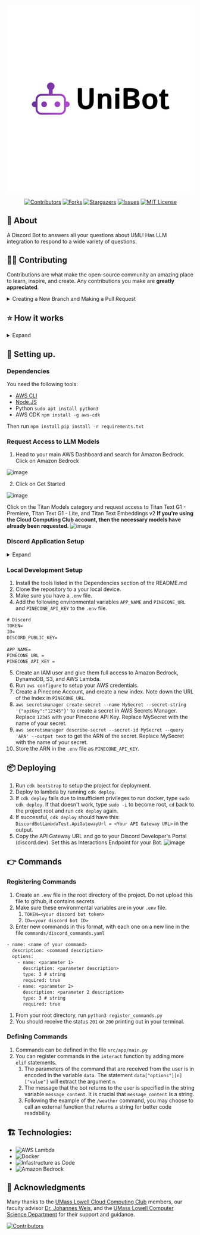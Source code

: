 ![UniBot.io](docs/rowdybot/imgs/default.svg)

<div align="center">

[![Contributors](https://img.shields.io/github/contributors/UMLCloudComputing/rowdybot.svg?style=for-the-badge)](https://github.com/UMLCloudComputing/rowdybot/graphs/contributors)
[![Forks](https://img.shields.io/github/forks/UMLCloudComputing/rowdybot.svg?style=for-the-badge)](https://github.com/UMLCloudComputing/rowdybot/network/members)
[![Stargazers](https://img.shields.io/github/stars/UMLCloudComputing/rowdybot.svg?style=for-the-badge)](https://github.com/UMLCloudComputing/rowdybot/stargazers)
[![Issues](https://img.shields.io/github/issues/UMLCloudComputing/rowdybot.svg?style=for-the-badge)](https://github.com/UMLCloudComputing/rowdybot/issues)
[![MIT License](https://img.shields.io/github/license/UMLCloudComputing/rowdybot.svg?style=for-the-badge)](https://github.com/UMLCloudComputing/rowdybot/blob/master/LICENSE)
</div>

## 📘 About
A Discord Bot to answers all your questions about UML! Has LLM integration to respond to a wide variety of questions.

## 👨‍💻 Contributing

Contributions are what make the open-source community an amazing place to learn, inspire, and create. Any contributions you make are **greatly appreciated**.

<details>
<summary>Creating a New Branch and Making a Pull Request</summary>

Follow these steps to contribute to the project with a new feature or bug fix:

### Step 1: Create a New Branch
Before starting your work, ensure you're on the `main` branch and that it's up to date.

```sh
git checkout main
git pull origin main
```

Create a new branch for your feature or bug fix. Follow a naming convention like `feature/<feature-name>` or `bugfix/<bug-name>`.

```sh
git checkout -b feature/my-new-feature
# or
git checkout -b bugfix/my-bug-fix
```

### Step 2: Make Your Changes
Implement your feature or fix the bug in your branch. Commit your changes using clear, concise, and conventional commit messages following the guidelines at [conventionalcommits.org](https://www.conventionalcommits.org).

```sh
git add .
git commit -m "feat: add my new feature"
# or
git commit -m "fix: correct a bug"
```

Optionally, if you assigned yourself an issue, you can automatically create and link a branch using the GitHub UI. Click on the "Create a branch" button and select the option to create a new branch for the issue.

### Step 3: Push Your Changes
Push your changes to the repository.

```sh
git push origin feature/my-new-feature
# or
git push origin bugfix/my-bug-fix
```

#### Style Guide
- Use clear, concise, and conventional commit messages. Commit messages should follow this specification https://www.conventionalcommits.org/en/v1.0.0/
- Follow the best software development practices and write clean, maintainable code.
- For ReactJS, follow this style guide: <https://dev.to/abrahamlawson/react-style-guide-24pp>. Except use indendantation of 4 spaces instead of 2.

### Step 4: Create a Pull Request
Go to the GitHub repository page and click on the "Pull request" button. Select your branch and provide a detailed description of your changes. Explain why your changes should be merged into the main branch.

### Step 5: Review and Merge
Wait for the project maintainers to review your pull request. They may request changes. Once your pull request is approved, a project maintainer will merge it into the main branch.

Thank you for your contribution!

</details>

## ⭐ How it works

<details>

<summary>Expand</summary>

The interaction model with the bot is asynchronous.

Upon executing a slash command, Discord will call the URL specified in "Interaction Endpoints URL" (which can be specified in the discord app development portal).
The result of discord calling this URL will execute our Lambda Function (which is created through running `cdk deploy` on this repository). The lambda function handles the interaction request and sends a response back to the user.

When the bot is not in use, the Lambda Function will not run, significantly saving costs compared to an EC2 instance.
</details>

## 🚀 Setting up.

### Dependencies

You need the following tools:
- [AWS CLI](https://docs.aws.amazon.com/cli/latest/userguide/getting-started-install.html)
- [Node.JS](https://github.com/nvm-sh/nvm)
- Python `sudo apt install python3`
- AWS CDK `npm install -g aws-cdk`

Then run
`npm install`
`pip install -r requirements.txt`

### Request Access to LLM Models

1. Head to your main AWS Dashboard and search for Amazon Bedrock. Click on Amazon Bedrock

![image](https://github.com/UMLCloudComputing/rowdybot/assets/136134023/26fdea83-2d4e-4a06-a4d1-e15071ec6b8e)

2. Click on Get Started

![image](https://github.com/UMLCloudComputing/rowdybot/assets/136134023/db7aa135-d3ea-494c-8048-c6e75f7c64ae)

Click on the Titan Models category and request access to Titan Text G1 - Premiere, Titan Text G1 - Lite, and Titan Text Embeddings v2
**If you're using the Cloud Computing Club account, then the necessary models have already been requested.**
![image](https://github.com/UMLCloudComputing/rowdybot/assets/136134023/a6b0b9c3-f5f2-402d-a41e-418e54f9aafb)


### Discord Application Setup

<details>
<summary>Expand</summary>

1. Go to discord.dev and create a new application.

Navigate to application creation
![image](https://github.com/UMLCloudComputing/rowdybot/assets/136134023/faa98e19-935e-4d27-a37d-afccdbb9cc77)

Put the name of your application here and accept the terms of service.
![image](https://github.com/UMLCloudComputing/rowdybot/assets/136134023/cf796994-3e4d-4e8f-b208-0e191fa0a6d3)

2. Get your Bot ID, Secret Key, and Public Key. Examples of where you find them are below.

Bot ID:
![image](https://github.com/UMLCloudComputing/rowdybot/assets/136134023/fc627f8a-ef30-4a3a-a8e3-1fc1dff7884c)

Secret Key:
![image](https://github.com/UMLCloudComputing/rowdybot/assets/136134023/bead23af-2180-4ad3-a254-afb1d1d2121a)

Public Key:
![image](https://github.com/UMLCloudComputing/rowdybot/assets/136134023/595f713f-c415-4b1d-937f-86929e0c5e00)

1. Create an `.env` file with the following variables. You will be needing these in the next step.
```
# Discord
TOKEN=<Discord Bot Secret Key>
ID=<Discord Bot ID>
DISCORD_PUBLIC_KEY=<Discord Bot Public Key>
```
</details>

### Local Development Setup
   
1. Install the tools listed in the Dependencies section of the README.md
2. Clone the repository to a your local device.
3. Make sure you have a `.env` file.
4. Add the following environmental variables `APP_NAME` and `PINECONE_URL` and `PINECONE_API_KEY` to the `.env` file.
```
# Discord
TOKEN=
ID=
DISCORD_PUBLIC_KEY=

APP_NAME=
PINECONE_URL = 
PINECONE_API_KEY =
```
5. Create an IAM user and give them full access to Amazon Bedrock, DynamoDB, S3, and AWS Lambda.
6. Run `aws configure` to setup your AWS credentials.
7. Create a Pinecone Account, and create a new index. Note down the URL of the Index in `PINECONE_URL`.
8. `aws secretsmanager create-secret --name MySecret --secret-string '{"apiKey":"12345"}'` to create a secret in AWS Secrets Manager. Replace   `12345` with your Pinecone API Key. Replace MySecret with the name of your secret.
9. `aws secretsmanager describe-secret --secret-id MySecret --query 'ARN' --output text` to get the ARN of the secret. Replace MySecret with the name of your secret.
10. Store the ARN in the `.env` file as `PINECONE_API_KEY`.

## 📦 Deploying

1. Run `cdk bootstrap` to setup the project for deployment.
2. Deploy to lambda by running `cdk deploy`.
3. If `cdk deploy` fails due to insufficient privileges to run docker, type `sudo cdk deploy`. If that doesn't work, type `sudo -i` to become root, `cd` back to the project root and run `cdk deploy` again.
4. If successful, `cdk deploy` should have this: `DiscordBotLambdaTest.ApiGatewayUrl = <Your API Gateway URL>` in the output.
5. Copy the API Gateway URL and go to your Discord Developer's Portal (discord.dev). Set this as Interactions Endpoint for your Bot.
![image](https://github.com/UMLCloudComputing/rowdybot/assets/136134023/6e0171af-3151-4223-9590-b7d9953aca39)

## 👉 Commands

### Registering Commands
1. Create an `.env` file in the root directory of the project. Do not upload this file to github, it contains secrets.
2. Make sure these environmental variables are in your `.env` file.
   1. `TOKEN=<your discord bot token>`
   2. `ID=<your discord bot ID>`
3. Enter new commands in this format, with each one on a new line in the file `commands/discord_commands.yaml`
```
- name: <name of your command>
  description: <command description>
  options:
    - name: <parameter 1>
      description: <parameter description>
      type: 3 # string
      required: true
    - name: <parameter 2>
      description: <parameter 2 description>
      type: 3 # string
      required: true
```
1. From your root directory, run `python3 register_commands.py`
2. You should receive the status `201` or `200` printing out in your terminal.

### Defining Commands
1. Commands can be defined in the file `src/app/main.py`
2. You can register commands in the `interact` function by adding more `elif` statements. 
   1. The parameters of the command that are received from the user is in encoded in the variable `data`. The statement `data["options"][n]["value"]` will extract the argument `n`.   
   2. The message that the bot returns to the user is specified in the string variable `message_content`. It is crucial that `message_content` is a string.
   3. Following the example of the `/weather` command, you may choose to call an external function that returns a string for better code readability.

## 🏗 Technologies:

- ![AWS Lambda](https://img.shields.io/badge/AWS_Lambda-FF9900?style=for-the-badge&logo=awslambda&logoColor=white)
- ![Docker](https://img.shields.io/badge/Docker-2496ED?style=for-the-badge&logo=docker&logoColor=white)
- ![Infastructure as Code](https://img.shields.io/badge/Infastructure_as_Code-FFA500?style=for-the-badge&logo=terraform&logoColor=white)
- ![Amazon Bedrock](https://img.shields.io/badge/Amazon_Bedrock-CA2C92?style=for-the-badge&logo=amazonbedrock&logoColor=white)

## 🎉 Acknowledgments

Many thanks to the [UMass Lowell Cloud Computing Club](https://umasslowellclubs.campuslabs.com/engage/organization/cloudcomputingclub) members, our faculty advisor [Dr. Johannes Weis](https://www.uml.edu/sciences/computer-science/people/weis-johannes.aspx), and the [UMass Lowell Computer Science Department](https://www.uml.edu/Sciences/computer-science/) for their support and guidance.

[![Contributors](https://contributors-img.web.app/image?repo=UMLCloudComputing/rowdybot)](https://github.com/UMLCloudComputing/rowdybot/graphs/contributors)

